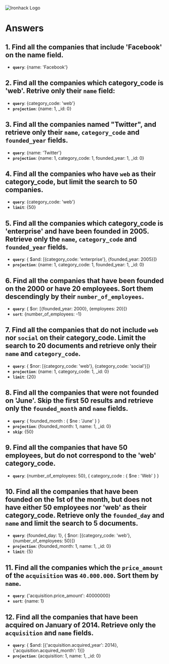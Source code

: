 ![Ironhack Logo](https://i.imgur.com/1QgrNNw.png)

# Answers

## 1. Find all the companies that include 'Facebook' on the **name** field.
 - **`query`**: {name: 'Facebook'}
 
 ## 2. Find all the companies which **category_code** is 'web'. Retrive only their `name` field:
 - **`query`**: {category_code: 'web'}
 - **`projection`**: {name: 1, _id: 0}

## 3. Find all the companies named "Twitter", and retrieve only their `name`, `category_code` and `founded_year` fields.
 - **`query`**: {name: 'Twitter'}
 - **`projection`**: {name: 1, category_code: 1, founded_year: 1, _id: 0}

## 4. Find all the companies who have `web` as their **category_code**, but limit the search to 50 companies.
- **`query`**: {category_code: 'web'}
- **`limit`**: {50}

## 5. Find all the companies which **category_code** is 'enterprise' and have been founded in 2005. Retrieve only the `name`, `category_code` and `founded_year` fields.
- **`query`**: { $and: [{category_code: 'enterprise'}, {founded_year: 2005}]}
- **`projection`**: {name: 1, category_code: 1, founded_year: 1, _id: 0}

## 6. Find all the companies that have been **founded** on the 2000 or have 20 **employees**. Sort them descendingly by their `number_of_employees`.
- **`query`**: { $or: [{founded_year: 2000}, {employees: 20}]}
- **`sort`**: {number_of_employees: -1}

## 7. Find all the companies that do not include `web` nor `social` on their **category_code**. Limit the search to 20 documents and retrieve only their `name` and `category_code`.
- **`query`**:  { $nor: [{category_code: 'web'}, {category_code: 'social'}]}
- **`projection`**: {name: 1, category_code: 1, _id: 0}
- **`limit`**: {20}

## 8. Find all the companies that were not **founded** on 'June'. Skip the first 50 results and retrieve only the `founded_month` and `name` fields.
- **`query`**:  { founded_month : { $ne : 'June' } }
- **`projection`**: {founded_month: 1, name: 1, _id: 0}
- **`skip`**: {50}

## 9. Find all the companies that have 50 employees, but do not correspond to the 'web' **category_code**. 
- **`query`**: {number_of_employees: 50}, { category_code : { $ne : 'Web' } }

## 10. Find all the companies that have been founded on the 1st of the month, but does not have either 50 employees nor 'web' as their **category_code**. Retrieve only the `founded_day` and `name` and limit the search to 5 documents.
- **`query`**: {founded_day: 1}, { $nor: [{category_code: 'web'}, {number_of_employees: 50}]}
- **`projection`**: {founded_month: 1, name: 1, _id: 0}
- **`limit`**: {5}

## 11. Find all the companies which the `price_amount` of the `acquisition` was **`40.000.000`**. Sort them by `name`.
- **`query`**: {'acquisition.price_amount': 40000000}
- **`sort`**: {name: 1}

## 12. Find all the companies that have been acquired on January of 2014. Retrieve only the `acquisition` and `name` fields.
- **`query`**: { $and: [{'acquisition.acquired_year': 2014}, {'acquisition.acquired_month': 1}]}
- **`projection`**: {acquisition: 1, name: 1, _id: 0}